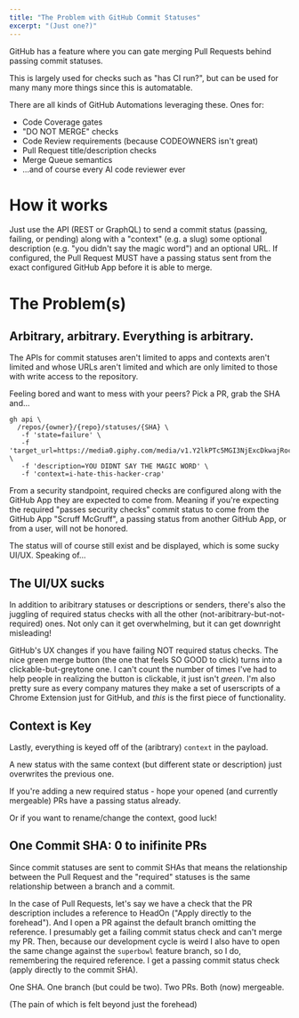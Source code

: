 ```yaml
---
title: "The Problem with GitHub Commit Statuses"
excerpt: "(Just one?)"
---
```


GitHub has a feature where you can gate merging Pull Requests behind passing commit statuses.

This is largely used for checks such as "has CI run?", but can be used for many many more things since this is automatable.

There are all kinds of GitHub Automations leveraging these. Ones for:

- Code Coverage gates
- "DO NOT MERGE" checks
- Code Review requirements (because CODEOWNERS isn't great)
- Pull Request title/description checks
- Merge Queue semantics
- ...and of course every AI code reviewer ever

# How it works

Just use the API (REST or GraphQL) to send a commit status (passing, failing, or pending) along with a "context" (e.g. a slug)
some optional description (e.g. "you didn't say the magic word") and an optional URL.
If configured, the Pull Request MUST have a passing status sent from the exact configured GitHub App 
before it is able to merge.

# The Problem(s)

## Arbitrary, arbitrary. Everything is arbitrary.

The APIs for commit statuses aren't limited to apps and contexts aren't limited and whose URLs aren't limited and which are only
limited to those with write access to the repository.

Feeling bored and want to mess with your peers? Pick a PR, grab the SHA and...

```
gh api \
  /repos/{owner}/{repo}/statuses/{SHA} \
   -f 'state=failure' \
   -f 'target_url=https://media0.giphy.com/media/v1.Y2lkPTc5MGI3NjExcDkwajRocjlpazJ6NXIzbXRlbWg1ZThneml5NzQ4a29sajZkcmZ6MyZlcD12MV9pbnRlcm5hbF9naWZfYnlfaWQmY3Q9Zw/owRSsSHHoVYFa/giphy.gif' \
   -f 'description=YOU DIDNT SAY THE MAGIC WORD' \
   -f 'context=i-hate-this-hacker-crap'
```

From a security standpoint, required checks are configured along with the GitHub App they are expected to come from.
Meaning if you're expecting the required "passes security checks" commit status to come from the GitHub App "Scruff McGruff",
a passing status from another GitHub App, or from a user, will not be honored.

The status will of course still exist and be displayed, which is some sucky UI/UX. Speaking of...

## The UI/UX sucks

In addition to aribitrary statuses or descriptions or senders, there's also the juggling of required status checks with all
the other (not-aribitrary-but-not-required) ones. Not only can it get overwhelming, but it can get downright misleading!

GitHub's UX changes if you have failing NOT required status checks. The nice green merge button (the one that feels SO GOOD to click)
turns into a clickable-but-greytone one. I can't count the number of times I've had to help people in realizing the button is clickable,
it just isn't _green_. I'm also pretty sure as every company matures they make a set of userscripts of a Chrome Extension just for GitHub,
and _this_ is the first piece of functionality.

## Context is Key

Lastly, everything is keyed off of the (aribtrary) `context` in the payload.

A new status with the same context (but different state or description) just overwrites the previous one.

If you're adding a new required status - hope your opened (and currently mergeable) PRs have a passing 
status already.

Or if you want to rename/change the context, good luck!

## One Commit SHA: 0 to inifinite PRs

Since commit statuses are sent to commit SHAs that means the relationship between the Pull Request and the "required" statuses
is the same relationship between a branch and a commit.

In the case of Pull Requests, let's say we have a check that the PR description includes a reference to HeadOn ("Apply directly to the forehead").
And I open a PR against the default branch omitting the reference. I presumably get a failing commit status check and can't merge my PR.
Then, because our development cycle is weird I also have to open the same change against the `superbowl` feature branch, so I do, remembering
the required reference. I get a passing commit status check (apply directly to the commit SHA).

One SHA. One branch (but could be two). Two PRs. Both (now) mergeable.

(The pain of which is felt beyond just the forehead)
